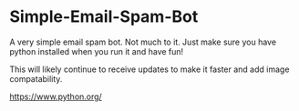 # Simple-Email-Spam-Bot
A very simple email spam bot. Not much to it. Just make sure you have python installed when you run it and have fun!

This will likely continue to receive updates to make it faster and add image compatability. 

https://www.python.org/
